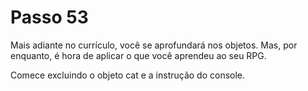 # Passo 53

Mais adiante no currículo, você se aprofundará nos objetos. Mas, por enquanto, é hora de aplicar o que você aprendeu ao seu RPG.

Comece excluindo o objeto cat e a instrução do console.